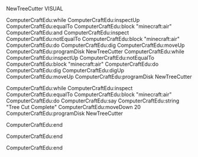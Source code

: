 NewTreeCutter
VISUAL

ComputerCraftEdu:while
ComputerCraftEdu:inspectUp
ComputerCraftEdu:equalTo
ComputerCraftEdu:block "minecraft:air"
ComputerCraftEdu:and
ComputerCraftEdu:inspect
ComputerCraftEdu:notEqualTo
ComputerCraftEdu:block "minecraft:air"
ComputerCraftEdu:do
ComputerCraftEdu:dig
ComputerCraftEdu:moveUp
ComputerCraftEdu:programDisk NewTreeCutter
ComputerCraftEdu:while
ComputerCraftEdu:inspectUp
ComputerCraftEdu:notEqualTo
ComputerCraftEdu:block "minecraft:air"
ComputerCraftEdu:do
ComputerCraftEdu:dig
ComputerCraftEdu:digUp
ComputerCraftEdu:moveUp
ComputerCraftEdu:programDisk NewTreeCutter



ComputerCraftEdu:while
ComputerCraftEdu:inspect
ComputerCraftEdu:equalTo
ComputerCraftEdu:block "minecraft:air"
ComputerCraftEdu:do
ComputerCraftEdu:say
ComputerCraftEdu:string "Tree Cut Complete"
ComputerCraftEdu:moveDown 20
ComputerCraftEdu:programDisk NewTreeCutter















ComputerCraftEdu:end























ComputerCraftEdu:end























ComputerCraftEdu:end
